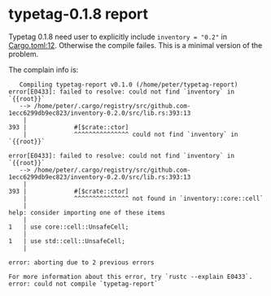 # typetag-0.1.8 report

Typetag 0.1.8 need user to explicitly include `inventory = "0.2"` in [Cargo.toml:12](./Cargo.toml#L12).
Otherwise the compile failes. 
This is a minimal version of the problem.

The complain info is:

```
   Compiling typetag-report v0.1.0 (/home/peter/typetag-report)
error[E0433]: failed to resolve: could not find `inventory` in `{{root}}`
   --> /home/peter/.cargo/registry/src/github.com-1ecc6299db9ec823/inventory-0.2.0/src/lib.rs:393:13
    |
393 |             #[$crate::ctor]
    |             ^^^^^^^^^^^^^^^ could not find `inventory` in `{{root}}`

error[E0433]: failed to resolve: could not find `inventory` in `{{root}}`
   --> /home/peter/.cargo/registry/src/github.com-1ecc6299db9ec823/inventory-0.2.0/src/lib.rs:393:13
    |
393 |             #[$crate::ctor]
    |             ^^^^^^^^^^^^^^^ not found in `inventory::core::cell`
    |
help: consider importing one of these items
    |
1   | use core::cell::UnsafeCell;
    |
1   | use std::cell::UnsafeCell;
    |

error: aborting due to 2 previous errors

For more information about this error, try `rustc --explain E0433`.
error: could not compile `typetag-report`
```


